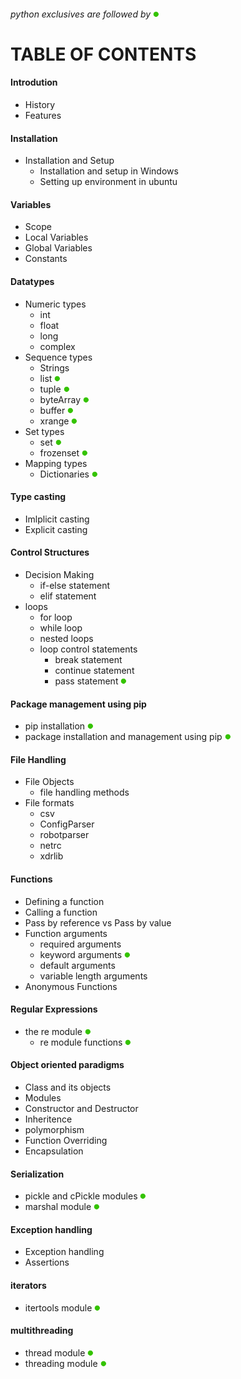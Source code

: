 ###### python exclusives are followed by <img src='../assets/green.png' width=10px>
# TABLE OF CONTENTS
#### Introdution
- History
- Features

#### Installation
- Installation and Setup
  - Installation and setup in Windows
  - Setting up environment in ubuntu

#### Variables
- Scope
- Local Variables
- Global Variables
- Constants

#### Datatypes
- Numeric types
  - int
  - float
  - long
  - complex
- Sequence types
  - Strings
  - list <img src='../assets/green.png' width=10px>
  - tuple <img src='../assets/green.png' width=10px>
  - byteArray <img src='../assets/green.png' width=10px>
  - buffer <img src='../assets/green.png' width=10px>
  - xrange <img src='../assets/green.png' width=10px>
- Set types
  - set <img src='../assets/green.png' width=10px>
  - frozenset <img src='../assets/green.png' width=10px>
- Mapping types
  - Dictionaries <img src='../assets/green.png' width=10px>

#### Type casting
- Imlplicit casting
- Explicit casting

#### Control Structures
- Decision Making
  - if-else statement
  - elif statement
- loops
  - for loop
  - while loop
  - nested loops
  - loop control statements
    - break statement
    - continue statement
    - pass statement <img src='../assets/green.png' width=10px>

#### Package management using pip
- pip installation <img src='../assets/green.png' width=10px>
- package installation and management using pip <img src='../assets/green.png' width=10px>

#### File Handling
- File Objects
  - file handling methods
- File formats
  - csv
  - ConfigParser
  - robotparser
  - netrc
  - xdrlib

#### Functions
- Defining a function
- Calling a function
- Pass by reference vs Pass by value
- Function arguments
  - required arguments
  - keyword arguments <img src='../assets/green.png' width=10px>
  - default arguments
  - variable length arguments
- Anonymous Functions

#### Regular Expressions
- the re module <img src='../assets/green.png' width=10px>
  - re module functions <img src='../assets/green.png' width=10px>

#### Object oriented paradigms
- Class and its objects
- Modules
- Constructor and Destructor
- Inheritence
- polymorphism
- Function Overriding
- Encapsulation

#### Serialization
- pickle and cPickle modules <img src='../assets/green.png' width=10px>
- marshal module <img src='../assets/green.png' width=10px>

#### Exception handling
- Exception handling
- Assertions

#### iterators
- itertools module <img src='../assets/green.png' width=10px>

#### multithreading
- thread module <img src='../assets/green.png' width=10px>
- threading module <img src='../assets/green.png' width=10px>
